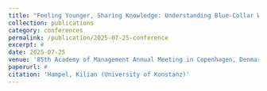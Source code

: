 ```yaml
---
title: "Feeling Younger, Sharing Knowledge: Understanding Blue-Collar Workers’ Knowledge Transfer Behaviour"
collection: publications
category: conferences
permalink: /publication/2025-07-25-conference
excerpt: #
date: 2025-07-25
venue: '85th Academy of Management Annual Meeting in Copenhagen, Denmark'
paperurl: #
citation: 'Hampel, Kilian (University of Konstanz)'
---
```



